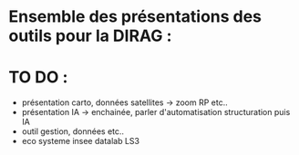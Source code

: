 # Ensemble des présentations des outils pour la DIRAG :

# TO DO :
- présentation carto, données satellites -> zoom RP etc..
- présentation IA -> enchainée, parler d'automatisation structuration puis IA
- outil gestion, données etc..
- eco systeme insee datalab  LS3
